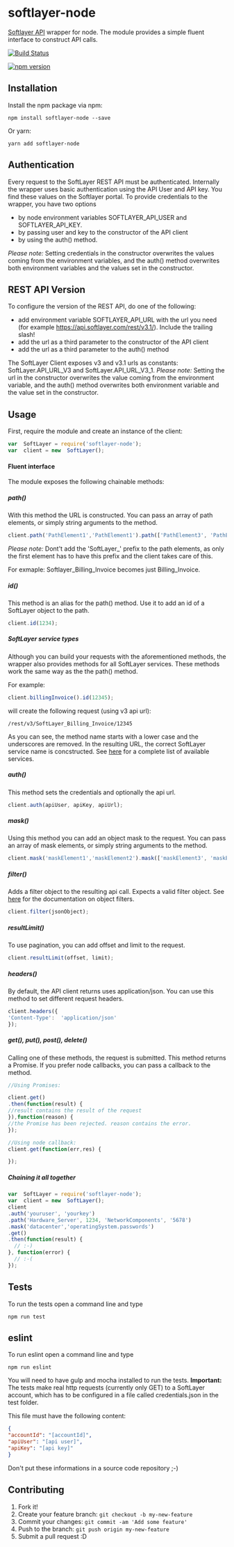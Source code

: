 
# softlayer-node

[Softlayer API](http://sldn.softlayer.com/reference/softlayerapi) wrapper for node. The module provides a simple fluent interface to construct API calls.

[![Build Status](https://travis-ci.org/pmpkin/softlayer-node.svg)](https://travis-ci.org/pmpkin/softlayer-node)

[![npm version](https://badge.fury.io/js/softlayer-node.svg)](https://badge.fury.io/js/softlayer-node)

## Installation
Install the npm package via npm:
```
npm install softlayer-node --save
```
Or yarn:
```
yarn add softlayer-node
```
## Authentication
Every request to the SoftLayer REST API must be authenticated. Internally the wrapper uses basic authentication using the API User and API key. You find these values on the Softlayer portal. To provide credentials to the wrapper, you have two options
- by node environment variables SOFTLAYER_API_USER and SOFTLAYER_API_KEY.
- by passing user and key to the constructor of the API client
- by using the auth() method.

*Please note:* Setting credentials in the constructor overwrites the values coming from the environment variables, and the auth() method overwrites both environment variables and the values set in the constructor.

## REST API Version
To configure the version of the REST API, do one of the following:
- add environment variable SOFTLAYER_API_URL with the url you need (for example https://api.softlayer.com/rest/v3.1/). Include the trailing slash!
- add the url as a third parameter to the constructor of the API client
- add the url as a third parameter to the auth() method

The SoftLayer Client exposes v3 and v3.1 urls as constants: SoftLayer.API_URL_V3 and SoftLayer.API_URL_V3_1.
*Please note:* Setting the url in the constructor overwrites the value coming from the environment variable, and the auth() method overwrites both environment variable and the value set in the constructor.

## Usage
First, require the module and create an instance of the client:
```javascript
var  SoftLayer = require('softlayer-node');
var  client = new  SoftLayer();
```

#### Fluent interface
The module exposes the following chainable methods:
##### path()
With this method the URL is constructed. You can pass an array of path elements, or simply string arguments to the method.
```javascript
client.path('PathElement1','PathElement1').path(['PathElement3', 'PathElement4']);
```
*Please note:* Dont't add the 'SoftLayer_' prefix to the path elements, as only the first element has to have this prefix and the client takes care of this.

For exmaple: Softlayer_Billing_Invoice becomes just Billing_Invoice.

##### id()

This method is an alias for the path() method. Use it to add an id of a SoftLayer object to the path.

```javascript
client.id(1234);
```

##### SoftLayer service types

Although you can build your requests with the aforementioned methods, the wrapper also provides methods for all SoftLayer services. These methods work the same way as the the path() method.

For example:

```javascript
client.billingInvoice().id(12345);
```

will create the following request (using v3 api url):

```
/rest/v3/SoftLayer_Billing_Invoice/12345
```

As you can see, the method name starts with a lower case and the underscores are removed. In the resulting URL, the correct SoftLayer service name is concstructed. See [here](http://sldn.softlayer.com/reference/services/) for a complete list of available services.
  
##### auth()

This method sets the credentials and optionally the api url.

```javascript
client.auth(apiUser, apiKey, apiUrl);
```

##### mask()

Using this method you can add an object mask to the request. You can pass an array of mask elements, or simply string arguments to the method.

```javascript
client.mask('maskElement1','maskElement2').mask(['maskElement3', 'maskElement4']);
```

##### filter()

Adds a filter object to the resulting api call. Expects a valid filter object. See [here](https://sldn.softlayer.com/de/node/274051) for the documentation on object filters.

```javascript
client.filter(jsonObject);
```

##### resultLimit()

To use pagination, you can add offset and limit to the request.

```javascript
client.resultLimit(offset, limit);
```

##### headers()

By default, the API client returns uses application/json. You can use this method to set different request headers.

```javascript
client.headers({
'Content-Type':  'application/json'
});

```

##### get(), put(), post(), delete()

Calling one of these methods, the request is submitted. This method returns a Promise. If you prefer node callbacks, you can pass a callback to the method.

```javascript
//Using Promises:

client.get()
.then(function(result) {
//result contains the result of the request
}),function(reason) {
//the Promise has been rejected. reason contains the error.
});

//Using node callback:
client.get(function(err,res) {

});

```

##### Chaining it all together

```javascript
var  SoftLayer = require('softlayer-node');
var  client = new  SoftLayer();
client
.auth('youruser', 'yourkey')
.path('Hardware_Server', 1234, 'NetworkComponents', '5678')
.mask('datacenter','operatingSystem.passwords')
.get()
.then(function(result) {
  // :-)
}, function(error) {
  // :-(
});
```

## Tests

To run the tests open a command line and type

```
npm run test
```

## eslint

To run eslint open a command line and type

```
npm run eslint
```

You will need to have gulp and mocha installed to run the tests. **Important:** The tests make real http requests (currently only GET) to a SoftLayer account, which has to be configured in a file called credentials.json in the test folder.

This file must have the following content:

``` json
{
"accountId": "[accountId]",
"apiUser": "[api user]",
"apiKey": "[api key]"
}
```

Don't put these informations in a source code repository ;-)

## Contributing

1. Fork it!
2. Create your feature branch: `git checkout -b my-new-feature`
3. Commit your changes: `git commit -am 'Add some feature'`
4. Push to the branch: `git push origin my-new-feature`
5. Submit a pull request :D